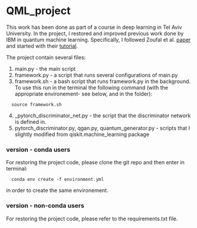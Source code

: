 # QML_project
This work has been done as part of a course in deep learning in Tel Aviv University. In the project, I restored and improved previous work done by IBM in quantum machine learning. Specifically, I followed Zoufal et al. [paper](https://arxiv.org/abs/1904.00043) and started with their [tutorial](https://github.com/Qiskit/qiskit-tutorials/blob/35ff38c7ffe004bf4f5f1f2e964feb4c88d32b58/tutorials/machine_learning/04_qgans_for_loading_random_distributions.ipynb).

The project contain several files:
1. main.py - the main script
2. framework.py -  a script that runs several configurations of main.py
3. framework.sh - a bash script that runs framework.py in the background. To use this run in the terminal the following command (with the appropriate environement- see below, and in the folder):
```
  source framework.sh
```
4. _pytorch_discriminator_net.py - the script that the discriminator network is defined in.
5. pytorch_discriminator.py, qgan.py, quantum_generator.py - scripts that I slightly modified from qiskit.machine_learning package

### version - conda users
For restoring the project code, please clone the git repo and then enter in terminal:
```
  conda env create -f environment.yml
```
in order to create the same environement.

### version - non-conda users
For restoring the project code, please refer to the requirements.txt file.


